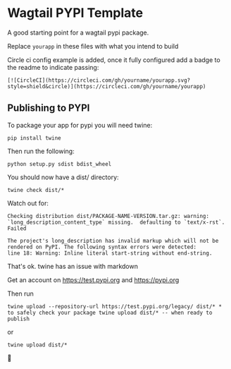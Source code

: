 # Wagtail PYPI Template

A good starting point for a wagtail pypi package.

Replace `yourapp` in these files with what you intend to build

Circle ci config example is added, once it fully configured add a badge to the readme to indicate passing:

```
[![CircleCI](https://circleci.com/gh/yourname/yourapp.svg?style=shield&circle)](https://circleci.com/gh/yourname/yourapp)
```

## Publishing to PYPI

To package your app for pypi you will need twine:

```
pip install twine
```

Then run the following:

```
python setup.py sdist bdist_wheel
```

You should now have a dist/ directory:

```
twine check dist/*
```

Watch out for:

```
Checking distribution dist/PACKAGE-NAME-VERSION.tar.gz: warning: `long_description_content_type` missing.  defaulting to `text/x-rst`.
Failed

The project's long_description has invalid markup which will not be rendered on PyPI. The following syntax errors were detected:
line 18: Warning: Inline literal start-string without end-string.
```

That's ok. twine has an issue with markdown

Get an account on https://test.pypi.org and https://pypi.org

Then run

```
twine upload --repository-url https://test.pypi.org/legacy/ dist/* * to safely check your package twine upload dist/* -- when ready to publish
```

or

`twine upload dist/*`

:tada:
